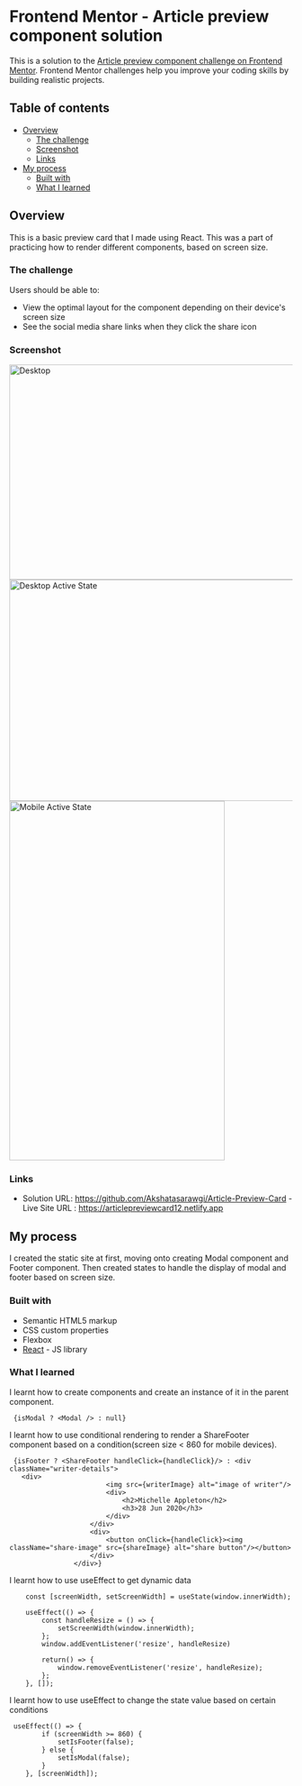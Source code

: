# Frontend Mentor - Article preview component solution

This is a solution to the [Article preview component challenge on Frontend Mentor](https://www.frontendmentor.io/challenges/article-preview-component-dYBN_pYFT). Frontend Mentor challenges help you improve your coding skills by building realistic projects. 

## Table of contents

- [Overview](#overview)
  - [The challenge](#the-challenge)
  - [Screenshot](#screenshot)
  - [Links](#links)
- [My process](#my-process)
  - [Built with](#built-with)
  - [What I learned](#what-i-learned)

## Overview
This is a basic preview card that I made using React. This was a part of practicing how to render different components, 
based on screen size. 

### The challenge

Users should be able to:

- View the optimal layout for the component depending on their device's screen size
- See the social media share links when they click the share icon

### Screenshot
<img width="907" height="382" alt="Desktop" src="https://github.com/user-attachments/assets/c999ee14-610b-4d22-86e8-f2e9b958406b" />
<img width="944" height="393" alt="Desktop Active State" src="https://github.com/user-attachments/assets/e45b0fd9-cae9-4b07-b195-2a1759ac4024" />
<img width="383" height="638" alt="Mobile Active State" src="https://github.com/user-attachments/assets/8083056f-103e-4e83-9cdf-ca71b1efbb77" />

### Links

- Solution URL: https://github.com/Akshatasarawgi/Article-Preview-Card
-Live Site URL : https://articlepreviewcard12.netlify.app

## My process
I created the static site at first, moving onto creating Modal component and Footer component. Then created states to handle the display of modal and footer based on screen size. 

### Built with

- Semantic HTML5 markup
- CSS custom properties
- Flexbox
- [React](https://reactjs.org/) - JS library

### What I learned

I learnt how to create components and create an instance of it in the parent component.

```
 {isModal ? <Modal /> : null}
```
I learnt how to use conditional rendering to render a ShareFooter component based on a condition(screen size < 860 for mobile devices). 
```
 {isFooter ? <ShareFooter handleClick={handleClick}/> : <div className="writer-details"> 
   <div>
                        <img src={writerImage} alt="image of writer"/>
                        <div>
                            <h2>Michelle Appleton</h2>
                            <h3>28 Jun 2020</h3>
                        </div>    
                    </div>
                    <div>
                        <button onClick={handleClick}><img className="share-image" src={shareImage} alt="share button"/></button>
                    </div>
                </div>}
```
I learnt how to use useEffect to get dynamic data 
```
    const [screenWidth, setScreenWidth] = useState(window.innerWidth);

    useEffect(() => {
        const handleResize = () => {
            setScreenWidth(window.innerWidth);
        };
        window.addEventListener('resize', handleResize)

        return() => {
            window.removeEventListener('resize', handleResize);
        };
    }, []);
```

I learnt how to use useEffect to change the state value based on certain conditions
```
 useEffect(() => {
        if (screenWidth >= 860) {
            setIsFooter(false);
        } else {
            setIsModal(false);
        }
    }, [screenWidth]);
```



